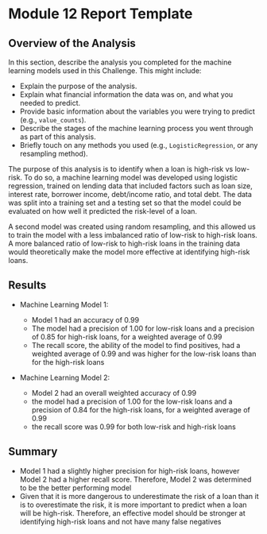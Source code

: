 # Module 12 Report Template

## Overview of the Analysis

In this section, describe the analysis you completed for the machine learning models used in this Challenge. This might include:

* Explain the purpose of the analysis.
* Explain what financial information the data was on, and what you needed to predict.
* Provide basic information about the variables you were trying to predict (e.g., `value_counts`).
* Describe the stages of the machine learning process you went through as part of this analysis.
* Briefly touch on any methods you used (e.g., `LogisticRegression`, or any resampling method).

The purpose of this analysis is to identify when a loan is high-risk vs low-risk. To do so, a machine learning model was developed using logistic regression, trained on lending data that included factors such as loan size, interest rate, borrower income, debt/income ratio, and total debt. The data was split into a training set and a testing set so that the model could be evaluated on how well it predicted the risk-level of a loan.

A second model was created using random resampling, and this allowed us to train the model with a less imbalanced ratio of low-risk to high-risk loans. A more balanced ratio of low-risk to high-risk loans in the training data would theoretically make the model more effective at identifying high-risk loans.

## Results

* Machine Learning Model 1:
  * Model 1 had an accuracy of 0.99
  * The model had a precision of 1.00 for low-risk loans and a precision of 0.85 for high-risk loans, for a weighted average of 0.99
  * The recall score, the ability of the model to find positives, had a weighted average of 0.99 and was higher for the low-risk loans than for the high-risk loans



* Machine Learning Model 2:
  * Model 2 had an overall weighted accuracy of 0.99
  * the model had a precision of 1.00 for the low-risk loans and a precision of 0.84 for the high-risk loans, for a weighted average of 0.99
  * the recall score was 0.99 for both low-risk and high-risk loans

## Summary

* Model 1 had a slightly higher precision for high-risk loans, however Model 2 had a higher recall score. Therefore, Model 2 was determined to be the better performing model
* Given that it is more dangerous to underestimate the risk of a loan than it is to overestimate the risk, it is more important to predict when a loan will be high-risk. Therefore, an effective model should be stronger at identifying high-risk loans and not have many false negatives
